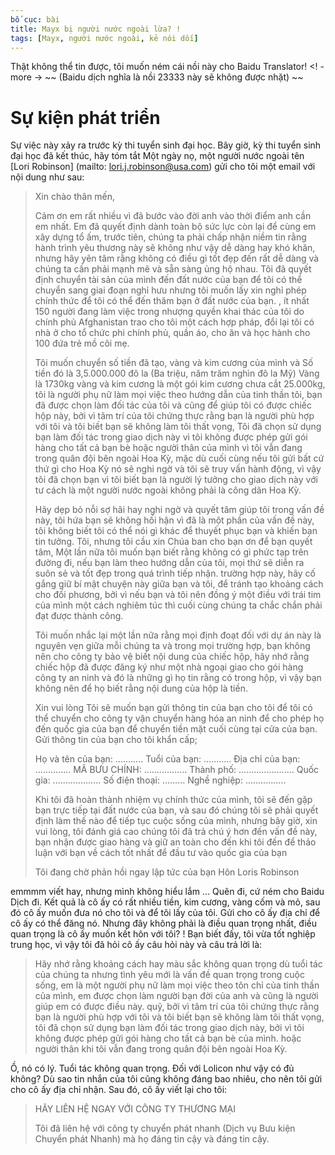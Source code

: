 ```yaml
---
bố cục: bài
title: Mayx bị người nước ngoài lừa? !
tags: [Mayx, người nước ngoài, kẻ nói dối]
---
```


Thật không thể tin được, tôi muốn ném cái nồi này cho Baidu Translator! <! - more -> ~~ (Baidu dịch nghĩa là nồi 23333 này sẽ không được nhặt) ~~

# Sự kiện phát triển
Sự việc này xảy ra trước kỳ thi tuyển sinh đại học. Bây giờ, kỳ thi tuyển sinh đại học đã kết thúc, hãy tóm tắt
Một ngày nọ, một người nước ngoài tên [Lori Robinson] (mailto: lori.j.robinson@usa.com) gửi cho tôi một email với nội dung như sau:

> Xin chào thân mến,
>
> Cảm ơn em rất nhiều vì đã bước vào đời anh vào thời điểm anh cần em nhất. Em đã quyết định dành toàn bộ sức lực còn lại để cùng em xây dựng tổ ấm, trước tiên, chúng ta phải chấp nhận niềm tin rằng hành trình yêu thương này sẽ không như vậy dễ dàng hay khó khăn, nhưng hãy yên tâm rằng không có điều gì tốt đẹp đến rất dễ dàng và chúng ta cần phải mạnh mẽ và sẵn sàng ủng hộ nhau. Tôi đã quyết định chuyển tài sản của mình đến đất nước của bạn để tôi có thể chuyển sang giai đoạn nghỉ hưu nhưng tôi muốn lấy xin nghỉ phép chính thức để tôi có thể đến thăm bạn ở đất nước của bạn. , ít nhất 150 người đang làm việc trong nhượng quyền khai thác của tôi do chính phủ Afghanistan trao cho tôi một cách hợp pháp, đổi lại tôi có nhà ở cho tổ chức phi chính phủ, quần áo, cho ăn và học hành cho 100 đứa trẻ mồ côi mẹ.
>
> Tôi muốn chuyển số tiền đã tạo, vàng và kim cương của mình và Số tiền đó là 3,5.000.000 đô la (Ba triệu, năm trăm nghìn đô la Mỹ) Vàng là 1730kg vàng và kim cương là một gói kim cương chưa cắt 25.000kg, tôi là người phụ nữ làm mọi việc theo hướng dẫn của tinh thần tôi, bạn đã được chọn làm đối tác của tôi và cũng để giúp tôi có được chiếc hộp này, bởi vì tâm trí của tôi chứng thực rằng bạn là người phù hợp với tôi và tôi biết bạn sẽ không làm tôi thất vọng, Tôi đã chọn sử dụng bạn làm đối tác trong giao dịch này vì tôi không được phép gửi gói hàng cho tất cả bạn bè hoặc người thân của mình vì tôi vẫn đang trong quân đội bên ngoài Hoa Kỳ, mặc dù cuối cùng nếu tôi gửi bất cứ thứ gì cho Hoa Kỳ nó sẽ nghi ngờ và tôi sẽ truy vấn hành động, vì vậy tôi đã chọn bạn vì tôi biết bạn là người lý tưởng cho giao dịch này với tư cách là một người nước ngoài không phải là công dân Hoa Kỳ.
>
> Hãy dẹp bỏ nỗi sợ hãi hay nghi ngờ và quyết tâm giúp tôi trong vấn đề này, tôi hứa bạn sẽ không hối hận vì đã là một phần của vấn đề này, tôi không biết tôi có thể nói gì khác để thuyết phục bạn và khiến bạn tin tưởng. Tôi, nhưng tôi cầu xin Chúa ban cho bạn ơn để bạn quyết tâm, Một lần nữa tôi muốn bạn biết rằng không có gì phức tạp trên đường đi, nếu bạn làm theo hướng dẫn của tôi, mọi thứ sẽ diễn ra suôn sẻ và tốt đẹp trong quá trình tiếp nhận. trường hợp này, hãy cố gắng giữ bí mật chuyện này giữa bạn và tôi, để tránh tạo khoảng cách cho đối phương, bởi vì nếu bạn và tôi nên đồng ý một điều với trái tim của mình một cách nghiêm túc thì cuối cùng chúng ta chắc chắn phải đạt được thành công.
>
> Tôi muốn nhắc lại một lần nữa rằng mọi định đoạt đối với dự án này là nguyên vẹn giữa mỗi chúng ta và trong mọi trường hợp, bạn không nên cho công ty bảo vệ biết nội dung của chiếc hộp, hãy nhớ rằng chiếc hộp đã được đăng ký như một nhà ngoại giao cho gói hàng công ty an ninh và đó là những gì họ tin rằng có trong hộp, vì vậy bạn không nên để họ biết rằng nội dung của hộp là tiền.
>
> Xin vui lòng Tôi sẽ muốn bạn gửi thông tin của bạn cho tôi để tôi có thể chuyển cho công ty vận chuyển hàng hóa an ninh để cho phép họ đến quốc gia của bạn để chuyển tiền mặt cuối cùng tại cửa của bạn. Gửi thông tin của bạn cho tôi khẩn cấp;
>
> Họ và tên của bạn: ...........
Tuổi của bạn: ...........
Địa chỉ của bạn: ..............
MÃ BƯU CHÍNH: .................
Thành phố: ......................
Quốc gia: ...................
Số điện thoại: .........
Nghề nghiệp: ................
>
> Khi tôi đã hoàn thành nhiệm vụ chính thức của mình, tôi sẽ đến gặp bạn trực tiếp tại đất nước của bạn, và sau đó chúng tôi sẽ phải quyết định làm thế nào để tiếp tục cuộc sống của mình, nhưng bây giờ, xin vui lòng, tôi đánh giá cao chúng tôi đã trả chú ý hơn đến vấn đề này, bạn nhận được giao hàng và giữ an toàn cho đến khi tôi đến để thảo luận với bạn về cách tốt nhất để đầu tư vào quốc gia của bạn
>
> Tôi đang chờ phản hồi ngay lập tức của bạn
Hôn
Loris Robinson

emmmm viết hay, nhưng mình không hiểu lắm ... Quên đi, cứ ném cho Baidu Dịch đi. Kết quả là cô ấy có rất nhiều tiền, kim cương, vàng cốm và mỏ, sau đó cô ấy muốn đưa nó cho tôi và để tôi lấy của tôi. Gửi cho cô ấy địa chỉ để cô ấy có thể đăng nó.
Nhưng đây không phải là điều quan trọng nhất, điều quan trọng là cô ấy muốn kết hôn với tôi? ! Bạn biết đấy, tôi vừa tốt nghiệp trung học, vì vậy tôi đã hỏi cô ấy câu hỏi này và câu trả lời là:

> Hãy nhớ rằng khoảng cách hay màu sắc không quan trọng dù tuổi tác của chúng ta nhưng tình yêu mới là vấn đề quan trọng trong cuộc sống, em là một người phụ nữ làm mọi việc theo tôn chỉ của tinh thần của mình, em được chọn làm người bạn đời của anh và cũng là người giúp em có được điều này. quỹ, bởi vì tâm trí của tôi chứng thực rằng bạn là người phù hợp với tôi và tôi biết bạn sẽ không làm tôi thất vọng, tôi đã chọn sử dụng bạn làm đối tác trong giao dịch này, bởi vì tôi không được phép gửi gói hàng cho tất cả bạn bè của mình. hoặc người thân khi tôi vẫn đang trong quân đội bên ngoài Hoa Kỳ.

Ồ, nó có lý. Tuổi tác không quan trọng. Đối với Lolicon như vậy có đủ không? Dù sao tin nhắn của tôi cũng không đáng bao nhiêu, cho nên tôi gửi cho cô ấy địa chỉ nhận. Sau đó, cô ấy viết lại cho tôi:

> HÃY LIÊN HỆ NGAY VỚI CÔNG TY THƯƠNG MẠI
>
> Tôi đã liên hệ với công ty chuyển phát nhanh (Dịch vụ Bưu kiện Chuyển phát Nhanh) mà họ đáng tin cậy và đáng tin cậy.
